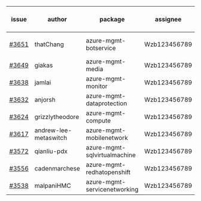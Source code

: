 | issue | author | package | assignee | bot advice | created date of issue | target release date | date from target |
| ------ | ------ | ------ | ------ | ------ | ------ | ------ | :-----: |
| [#3651](https://github.com/Azure/sdk-release-request/issues/3651) | thatChang | azure-mgmt-botservice | Wzb123456789 | Attention to inconsistent tag | 01-12 | 01-27 |  |
| [#3649](https://github.com/Azure/sdk-release-request/issues/3649) | giakas | azure-mgmt-media | Wzb123456789 |  | 01-12 | 01-27 |  |
| [#3638](https://github.com/Azure/sdk-release-request/issues/3638) | jamlai | azure-mgmt-monitor | Wzb123456789 |  | 01-11 | 01-27 |  |
| [#3632](https://github.com/Azure/sdk-release-request/issues/3632) | anjorsh | azure-mgmt-dataprotection | Wzb123456789 |  | 01-10 | 01-27 |  |
| [#3624](https://github.com/Azure/sdk-release-request/issues/3624) | grizzlytheodore | azure-mgmt-compute | Wzb123456789 |  | 01-10 | 01-27 |  |
| [#3617](https://github.com/Azure/sdk-release-request/issues/3617) | andrew-lee-metaswitch | azure-mgmt-mobilenetwork | Wzb123456789 |  | 01-05 | 01-27 |  |
| [#3572](https://github.com/Azure/sdk-release-request/issues/3572) | qianliu-pdx | azure-mgmt-sqlvirtualmachine | Wzb123456789 |  | 12-17 | 01-27 |  |
| [#3556](https://github.com/Azure/sdk-release-request/issues/3556) | cadenmarchese | azure-mgmt-redhatopenshift | Wzb123456789 |  | 12-09 | 01-27 |  |
| [#3538](https://github.com/Azure/sdk-release-request/issues/3538) | malpaniHMC | azure-mgmt-servicenetworking | Wzb123456789 | new comment. | 12-06 | 01-27 |  |
